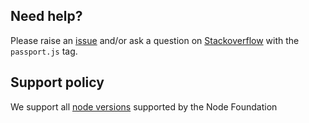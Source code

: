 ## Need help?

Please raise an [issue](https://github.com/passport-next/connect-ensure-login/issues) and/or ask a question on [Stackoverflow](https://stackoverflow.com) with the `passport.js` tag.

## Support policy

We support all [node versions](https://github.com/nodejs/Release) supported by the Node Foundation

